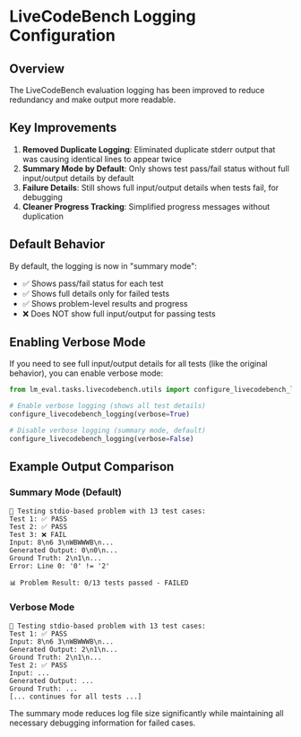 # LiveCodeBench Logging Configuration

## Overview

The LiveCodeBench evaluation logging has been improved to reduce redundancy and make output more readable.

## Key Improvements

1. **Removed Duplicate Logging**: Eliminated duplicate stderr output that was causing identical lines to appear twice
2. **Summary Mode by Default**: Only shows test pass/fail status without full input/output details by default
3. **Failure Details**: Still shows full input/output details when tests fail, for debugging
4. **Cleaner Progress Tracking**: Simplified progress messages without duplication

## Default Behavior

By default, the logging is now in "summary mode":
- ✅ Shows pass/fail status for each test
- ✅ Shows full details only for failed tests 
- ✅ Shows problem-level results and progress
- ❌ Does NOT show full input/output for passing tests

## Enabling Verbose Mode

If you need to see full input/output details for all tests (like the original behavior), you can enable verbose mode:

```python
from lm_eval.tasks.livecodebench.utils import configure_livecodebench_logging

# Enable verbose logging (shows all test details)
configure_livecodebench_logging(verbose=True)

# Disable verbose logging (summary mode, default)
configure_livecodebench_logging(verbose=False)
```

## Example Output Comparison

### Summary Mode (Default)
```
🧪 Testing stdio-based problem with 13 test cases:
Test 1: ✅ PASS
Test 2: ✅ PASS
Test 3: ❌ FAIL
Input: 8\n6 3\nWBWWWB\n...
Generated Output: 0\n0\n...
Ground Truth: 2\n1\n...
Error: Line 0: '0' != '2'

📊 Problem Result: 0/13 tests passed - FAILED
```

### Verbose Mode
```
🧪 Testing stdio-based problem with 13 test cases:
Test 1: ✅ PASS
Input: 8\n6 3\nWBWWWB\n...
Generated Output: 2\n1\n...
Ground Truth: 2\n1\n...
Test 2: ✅ PASS
Input: ...
Generated Output: ...
Ground Truth: ...
[... continues for all tests ...]
```

The summary mode reduces log file size significantly while maintaining all necessary debugging information for failed cases. 